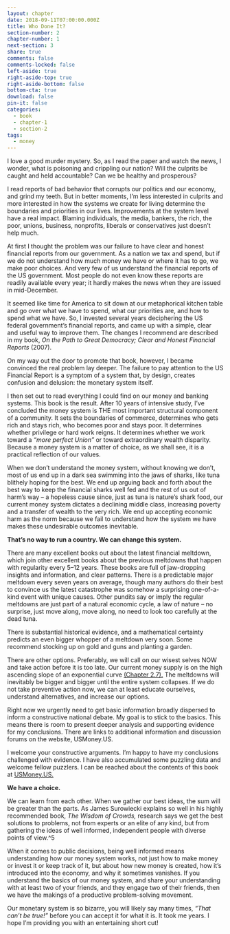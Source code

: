 ```yaml
---
layout: chapter
date: 2018-09-11T07:00:00.000Z
title: Who Done It?
section-number: 2
chapter-number: 1
next-section: 3
share: true
comments: false
comments-locked: false
left-aside: true
right-aside-top: true
right-aside-bottom: false
bottom-cta: true
download: false
pin-it: false
categories:
  - book
  - chapter-1
  - section-2
tags:
  - money
---
```

I love a good murder mystery. So, as I read the paper and watch the
news, I wonder, what is poisoning and crippling our nation? Will
the culprits be caught and held accountable? Can we be healthy and
prosperous?

I read reports of bad behavior that corrupts our politics and our
economy, and grind my teeth. But in better moments, I’m less
interested in culprits and more interested in how the systems we
create for living determine the boundaries and priorities in our
lives. Improvements at the system level have a real impact. Blaming
individuals, the media, bankers, the rich, the poor, unions, business,
nonprofits, liberals or conservatives just doesn’t help much.

At first I thought the problem was our failure to have clear and honest
financial reports from our government. As a nation we tax and spend,
but if we do not understand how much money we have or where it
has to go, we make poor choices. And very few of us understand the
financial reports of the US government. Most people do not even
know these reports are readily available every year; it hardly makes
the news when they are issued in mid-December.

It seemed like time for America to sit down at our metaphorical
kitchen table and go over what we have to spend, what our priorities
are, and how to spend what we have. So, I invested several years
deciphering the US federal government’s financial reports, and
came up with a simple, clear and useful way to improve them. The
changes I recommend are described in my book, _On the Path to Great
Democracy; Clear and Honest Financial Reports_ (2007).

On my way out the door to promote that book, however, I became
convinced the real problem lay deeper. The failure to pay attention
to the US Financial Report is a symptom of a system that, by design,
creates confusion and delusion: the monetary system itself.

I then set out to read everything I could find on our money and
banking systems. This book is the result. After 10 years of intensive study, I’ve concluded the money system is THE most important
structural component of a community. It sets the boundaries of
commerce, determines who gets rich and stays rich, who becomes
poor and stays poor. It determines whether privilege or hard work
reigns. It determines whether we work toward a _“more perfect Union”_
or toward extraordinary wealth disparity. Because a money system
is a matter of choice, as we shall see, it is a practical reflection of
our values.

When we don’t understand the money system, without knowing we
don’t, most of us end up in a dark sea swimming into the jaws of
sharks, like tuna blithely hoping for the best. We end up arguing
back and forth about the best way to keep the financial sharks well
fed and the rest of us out of harm’s way – a hopeless cause since, just
as tuna is nature’s shark food, our current money system dictates a
declining middle class, increasing poverty and a transfer of wealth
to the very rich. We end up accepting economic harm as the norm
because we fail to understand how the system we have makes these
undesirable outcomes inevitable.

**That’s no way to run a country.  We can change this system.**

There are many excellent books out about the latest financial
meltdown, which join other excellent books about the previous
meltdowns that happen with regularity every 5–12 years. These
books are full of jaw-dropping insights and information, and clear
patterns. There is a predictable major meltdown every seven years
on average, though many authors do their best to convince us the
latest catastrophe was somehow a surprising one-of-a-kind event with
unique causes. Other pundits say or imply the regular meltdowns are
just part of a natural economic cycle, a law of nature – no surprise,
just move along, move along, no need to look too carefully at the
dead tuna.

There is substantial historical evidence, and a mathematical certainty
predicts an even bigger whopper of a meltdown very soon. Some
recommend stocking up on gold and guns and planting a garden.

There are other options. Preferably, we will call on our wisest selves
NOW and take action before it is too late.
Our current money supply is on the high ascending slope of an
exponential curve [(Chapter 2.7).](/book/chapter-2/section-2-7/) The meltdowns will inevitably be
bigger and bigger until the entire system collapses. If we do not take
preventive action now, we can at least educate ourselves, understand
alternatives, and increase our options.

Right now we urgently need to get basic information broadly
dispersed to inform a constructive national debate. My goal is to stick
to the basics. This means there is room to present deeper analysis and
supporting evidence for my conclusions. There are links to additional
information and discussion forums on the website, USMoney.US.

I welcome your constructive arguments. I’m happy to have my
conclusions challenged with evidence. I have also accumulated some
puzzling data and welcome fellow puzzlers. I can be reached about
the contents of this book at [USMoney.US.](https://usmoney.us/)

**We have a choice.**

We can learn from each other. When we gather our best ideas, the
sum will be greater than the parts. As James Surowiecki explains
so well in his highly recommended book, _The Wisdom of Crowds,_
research says we get the best solutions to problems, not from experts
or an elite of any kind, but from gathering the ideas of well informed,
independent people with diverse points of view.^5

When it comes to public decisions, being well informed means
understanding how our money system works, not just how to make
money or invest it or keep track of it, but about how new money is
created, how it’s introduced into the economy, and why it sometimes
vanishes. If you understand the basics of our money system, and
share your understanding with at least two of your friends, and they
engage two of their friends, then we have the makings of a productive
problem-solving movement.

Our monetary system is so bizarre, you will likely say many times,
_“That can’t be true!”_ before you can accept it for what it is. It took me
years. I hope I’m providing you with an entertaining short cut!
